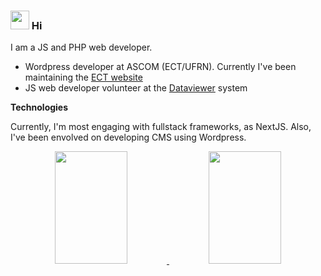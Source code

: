 
### <img src="https://media.giphy.com/media/hvRJCLFzcasrR4ia7z/giphy.gif" width="30px"> Hi

I am a JS and PHP web developer.

- Wordpress developer at ASCOM (ECT/UFRN). Currently I've been maintaining the [ECT website](https://gitlab.ect.ufrn.br/STI/novo-site-ect/-/project_members)
- JS web developer volunteer at the [Dataviewer](https://github.com/Natalnet/api-dataviewer/tree/Versao-Dev) system

**Technologies**

Currently, I'm most engaging with fullstack frameworks, as NextJS. Also, I've been envolved on developing CMS using Wordpress.

<div align="center">
  <a href="https://github.com/anuraghazra/github-readme-stats">
    <img src="https://github-readme-stats.vercel.app/api/top-langs/?username=raphaelramosds&layout=compact" width="48%" height="180px"/>
  </a>
  <a href="https://github.com/anuraghazra/convoychat">
    <img src="https://github-readme-stats.vercel.app/api?username=raphaelramosds&show_icons=true" width="48%" height="180px"/>
  </a>
</div>



